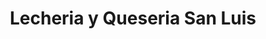 ---
title: "Lecheria y Queseria San Luis"
url: /vallegrande/lecheria-y-queseria-san-luis/
shop: Milch
---